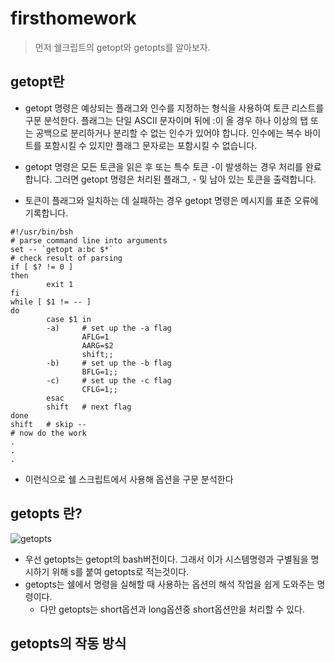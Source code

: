 # firsthomework
>먼저 쉘크립트의 getopt와 getopts를 알아보자.

## getopt란

* getopt 명령은 예상되는 플래그와 인수를 지정하는 형식을 사용하여 토큰 리스트를 구문 분석한다. 플래그는 단일 ASCII 문자이며 뒤에 :이 올 경우 하나 이상의 탭 또는 공백으로 분리하거나 분리할 수 없는 인수가 있어야 합니다. 인수에는 복수 바이트를 포함시킬 수 있지만 플래그 문자로는 포함시킬 수 없습니다.
* getopt 명령은 모든 토큰을 읽은 후 또는 특수 토큰 -이 발생하는 경우 처리를 완료합니다. 그러면 getopt 명령은 처리된 플래그, - 및 남아 있는 토큰을 출력합니다.

* 토큰이 플래그와 일치하는 데 실패하는 경우 getopt 명령은 메시지를 표준 오류에 기록합니다.

```
#!/usr/bin/bsh
# parse command line into arguments
set -- `getopt a:bc $*`
# check result of parsing
if [ $? != 0 ]
then
        exit 1
fi
while [ $1 != -- ]
do
        case $1 in
        -a)     # set up the -a flag
                AFLG=1
                AARG=$2
                shift;;
        -b)     # set up the -b flag
                BFLG=1;;
        -c)     # set up the -c flag
                CFLG=1;;
        esac
        shift   # next flag
done
shift   # skip --
# now do the work
.
.
.
 ```
* 이런식으로 쉘 스크립트에서 사용해 옵션을 구문 분석한다


## getopts 란?
![getopts](https://user-images.githubusercontent.com/94767794/142751115-cca30dd7-1d1f-42d5-bb5d-db12aa644e4f.png)

* 우선 getopts는 getopt의 bash버전이다. 그래서 이가 시스템명령과 구별됨을 명시하기 위해 s를 붙여 getopts로 적는것이다.
* getopts는 쉘에서 명령을 실해할 때 사용하는 옵션의 해석 작업을 쉽게 도와주는 명령이다.
  * 다만 getopts는 short옵션과 long옵션중 short옵션만을 처리할 수 있다.

## getopts의 작동 방식
